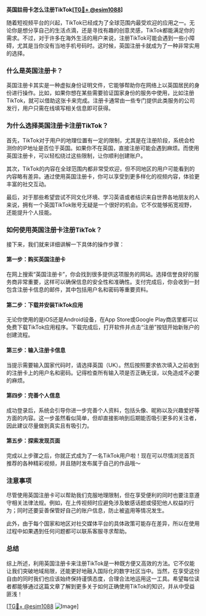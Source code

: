 **英国註冊卡怎么注册TikTok[[TG💪+ @esim1088](https://t.me/s/esim1088)]**

随着短视频平台的兴起，TikTok已经成为了全球范围内最受欢迎的应用之一。无论你是想分享自己的生活点滴，还是寻找有趣的创意灵感，TikTok都能满足你的需求。不过，对于许多在海外生活的用户来说，注册TikTok可能会遇到一些小障碍，尤其是当你没有当地手机号码时。这时候，英国注册卡就成为了一种非常实用的选择。

### 什么是英国注册卡？

英国注册卡其实是一种虚拟身份证明文件，它能够帮助你在网络上以英国居民的身份进行操作。比如，如果你想在某些需要验证国家身份的服务中使用，比如注册TikTok，就可以借助这张卡来完成。注册卡通常由一些专门提供此类服务的公司发行，用户只需在线填写相关信息即可获得。

### 为什么选择英国注册卡注册TikTok？

首先，TikTok对于用户的地理位置有一定的限制，尤其是在注册阶段，系统会检测你的IP地址是否位于英国。如果你不在英国，直接注册可能会遇到麻烦。而使用英国注册卡，可以轻松绕过这些限制，让你顺利创建账户。

其次，TikTok的内容在全球范围内都非常受欢迎，但不同地区的用户可能看到的内容略有差异。通过使用英国注册卡，你可以享受到更多样化的视频内容，体验更丰富的社交互动。

最后，对于那些希望尝试不同文化环境、学习英语或者结识来自世界各地朋友的人来说，拥有一个英国TikTok账号无疑是一个很好的机会。它不仅能够拓宽视野，还能提升个人技能。

### 如何使用英国注册卡注册TikTok？

接下来，我们就来详细讲解一下具体的操作步骤：

#### 第一步：购买英国注册卡

在网上搜索“英国注册卡”，你会找到很多提供这项服务的网站。选择信誉良好的服务商非常重要，这样可以确保信息的安全性和准确性。支付完成后，你会收到一封包含注册卡信息的邮件，其中包括用户名和密码等重要资料。

#### 第二步：下载并安装TikTok应用

无论你使用的是iOS还是Android设备，在App Store或Google Play商店里都可以免费下载TikTok应用程序。下载完成后，打开软件并点击“注册”按钮开始新账户的创建流程。

#### 第三步：输入注册卡信息

当提示需要输入国家代码时，请选择英国（UK）。然后按照要求依次填入之前收到的注册卡上的用户名和密码。记得检查所有输入项是否正确无误，以免造成不必要的麻烦。

#### 第四步：完善个人信息

成功登录后，系统会引导你进一步完善个人资料，包括头像、昵称以及兴趣爱好等方面的内容。这一步虽然看似简单，但却直接影响到后期能否吸引更多的关注者，因此建议尽量做到真实且有吸引力。

#### 第五步：探索发现页面

完成以上步骤之后，你就正式成为了一名TikTok用户啦！现在可以尽情浏览首页推荐的各种精彩视频，并且随时发布属于自己的作品哦～

### 注意事项

尽管使用英国注册卡可以帮助我们克服地理限制，但在享受便利的同时也要注意遵守相关法律法规。例如，在上传视频时应避免涉及敏感话题或侵犯他人权益的行为；同时还要妥善保管好自己的账户信息，防止被盗用等情况发生。

此外，由于每个国家和地区对社交媒体平台的具体政策可能存在差异，所以在使用过程中如果遇到任何问题都可以联系客服寻求帮助。

### 总结

综上所述，利用英国注册卡来注册TikTok是一种既方便又高效的方法。它不仅能让我们突破地域局限，还能更好地融入国际化的数字社区当中。当然，在享受这份自由的同时我们也应该始终保持谨慎态度，合理合法地运用这一工具。希望每位读者都能够通过这篇文章了解到更多关于如何正确使用TikTok的知识，并从中受益匪浅！

[[TG💪+ @esim1088](https://t.me/s/esim1088) ![Image](https://i.postimg.cc/4NQfJmqS/Snipaste-2025-05-13-00-14-12.png)]